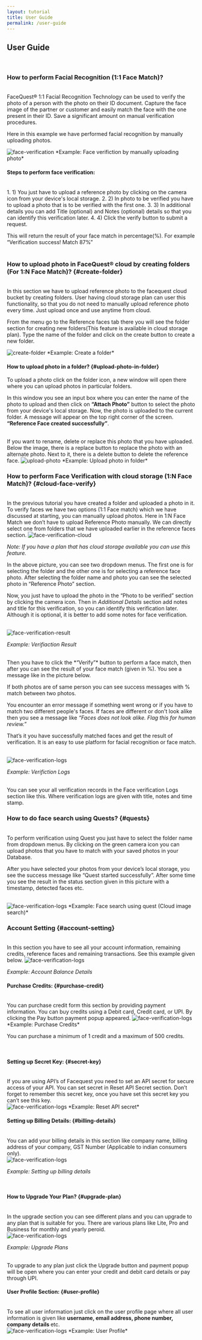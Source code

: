 ```yaml
---
layout: tutorial
title: User Guide
permalink: /user-guide
---
```


## User Guide


<br/>

### How to perform Facial Recognition (1:1 Face Match)?

<br/>
FaceQuest® 1:1 Facial Recognition Technology can be used to verify the photo of a person with the photo on their ID
document. Capture the face image of the partner or customer and easily match the face
with the one present in their ID. Save a significant amount on manual verification procedures.

Here in this example we have performed facial recognition by manually uploading photos.

<img class="img-fluid" src="./img/tutorial/face-verification-1-1.jpg" alt="face-verification">
*Example: Face verifiction by manually uploading photo*

<br/>

#### Steps to perform face verification:
<br/>
1. 1) You just have to upload a reference photo by clicking on the camera icon from your device's local storage.
2. 2) In photo to be verified you have to upload a photo that is to be verified with the first one.
3. 3) In additional details you can add Title (optional) and Notes (optional) details so that you can identify this verification later.
4. 4) Click the verify button to submit a request.

This will return the result of your face match in percentage(%). For example “Verification success! Match 87%”
<br/>
<br/>

### How to upload photo in FaceQuest® cloud by creating folders (For 1:N Face Match)? {#create-folder}
<br/>
In this section we have to upload reference photo to the facequest cloud bucket by creating folders. 
User having cloud storage plan can user this functionality, so that you do not need to manually upload 
reference photo every time. Just upload once and use anytime from cloud.

From the menu go to the Reference faces tab there you will see the folder section for creating new folders(This feature is available in cloud storage plan).
Type the name of the folder and click on the create button to create a new folder.

<img class="img-fluid" src="./img/tutorial/upload-folders.jpg" alt="create-folder">
*Example: Create a folder*

<br/>

#### How to upload photo in a folder? {#upload-photo-in-folder}

To upload a photo click on the folder icon, a new window will open there where you can upload photos in particular folders.

In this window you see an input box where you can enter the name of the photo to upload and then click on <b>“Attach
Photo”</b> button to select the photo from your device's local storage. Now, the photo is uploaded to the current folder. A message will appear on the top right corner of the screen. <b>“Reference Face created successfully”</b>.

<br>
If you want to rename, delete or replace this photo that you have uploaded. Below the image, there is a replace button to replace the photo with an alternate photo. Next to it, there is a delete button to delete the reference face.

<img class="img-fluid" src="./img/tutorial/upload-photo-to-folder.jpg" alt="upload-photo">
*Example: Upload photo in folder*

<br/>

### How to perform Face Verification with cloud storage (1:N Face Match)? {#cloud-face-verify}
<br/>
In the previous tutorial you have created a folder and uploaded a photo in it. To verify faces we have two options (1:1 Face match) which we have discussed at starting, you can manually upload photos. Here in 1:N Face Match we don’t have to upload Reference Photo manually. We can directly select one from folders that we have uploaded earlier in the reference faces section.

<img class="img-fluid" src="./img/tutorial/cloud-face-verify.jpg" alt="face-verification-cloud">

*Note: If you have a plan that has cloud storage available you can use this feature.*


In the above picture, you can see two dropdown menus. The first one is for selecting the folder and the other one is for selecting a reference face photo. After selecting the folder name and photo you can see the selected photo in “Reference Photo” section.

Now, you just have to upload the photo in the “Photo to be verified” section by clicking the camera icon. Then in *Additional Details* section add notes and title for this verification, so you can identify this verification later. Although it is optional, it is better to add some notes for face verification.

<br/>
<img class="img-fluid" src="./img/tutorial/face-verification-result.jpg" alt="face-verification-result">

*Example: Verifiaction Result*

<br/>
Then you have to click the *“Verify”* button to perform a face match, then after you can see the result of your face match (given in %). You see a message like in the picture below.

If both photos are of same person you can see success messages with % match between two photos.

You encounter an error message if something went wrong or if you have to match two different people's faces. If faces are different or don't look alike then you see a message like *“Faces does not look alike. Flag this for human review.”*

That’s it you have successfully matched faces and get the result of verification. It is an easy to use platform for facial recognition or face match.

<br/>
<img class="img-fluid" src="./img/tutorial/verification-logs.jpg" alt="face-verification-logs">

*Example: Verifiction Logs*

<br/>
You can see your all verification records in the Face verification Logs section like this. Where verification logs are given with title, notes and time stamp.

<br/>

### How to do face search using Quests? {#quests}

<br/>
To perform verification using Quest you just have to select the folder name from dropdown menus. By clicking on the green camera icon you can upload photos that you have to match with your saved photos in your Database.

After you have selected your photos from your device’s local storage, you see the success message like “Quest started successfully”. After some time you see the result in the status section given in this picture with a timestamp, detected faces etc.

<br/>
<img class="img-fluid" src="./img/tutorial/quest.jpg" alt="face-verification-logs">
*Example: Face search using quest (Cloud image search)*

<br/>

### Account Setting {#account-setting}

<br/>
In this section you have to see all your account information, remaining credits, reference faces and remaining transactions. See this example given below.

<img class="img-fluid" src="./img/tutorial/account-balance.jpg" alt="face-verification-logs">

*Example: Account Balance Details*


#### Purchase Credits: {#purchase-credit}

<br/>
You can purchase credit form this section by providing payment information. You can buy credits using a Debit card, Credit card, or UPI. By clicking the Pay button payment popup appeared.

<img class="img-fluid" src="./img/tutorial/purchase-credits.jpg" alt="face-verification-logs">
*Example: Purchase Credits*

You can purchase a minimum of 1 credit and a maximum of 500 credits.

<br/>

#### Setting up Secret Key: {#secret-key}

<br/>
If you are using API’s of Facequest you need to set an API secret for secure access of your API. You can set secret in Reset API Secret section. Don’t forget to remember this secret key, once you have set this secret key you can’t see this key.

<br/>
<img class="img-fluid" src="./img/tutorial/api-secret.jpg" alt="face-verification-logs">
*Example: Reset API secret*

<br/>

#### Setting up Billing Details: {#billing-details}

<br/>
You can add your billing details in this section like company name, billing address of your company, GST Number (Applicable to indian consumers only).


<br/>
<img class="img-fluid" src="./img/tutorial/company-details.jpg" alt="face-verification-logs">

*Example: Setting up billing details*

<br/>

#### How to Upgrade Your Plan? {#upgrade-plan}

<br/>
In the upgrade section you can see different plans and you can upgrade to any plan that is suitable for you. There are various plans like Lite, Pro and Business for monthly and yearly peroid.

<br/>
<img class="img-fluid" src="./img/tutorial/plans.jpg" alt="face-verification-logs">

*Example: Upgrade Plans*


<br/>
To upgrade to any plan just click the Upgrade button and payment popup will be open where you can enter your credit and debit card details or pay through UPI.


<br/>

#### User Profile Section: {#user-profile}

<br/>
To see all user information just click on the user profile page where all user information is given like <b>username, email address, phone number, company details </b> etc.


<br/>
<img class="img-fluid" src="./img/tutorial/user-profile.jpg" alt="face-verification-logs">
*Example: User Profile*
